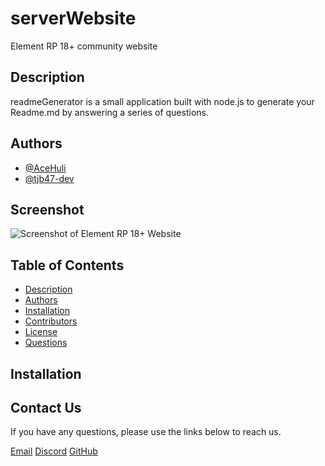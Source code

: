 # serverWebsite
Element RP 18+ community website

## Description

readmeGenerator is a small application built with node.js to generate your Readme.md by answering a series of questions.

## Authors

- [@AceHuli](https://github.com/AceHuli)
- [@tjb47-dev](https://github.com/tjb47-dev)

## Screenshot

![Screenshot of Element RP 18+ Website]()

## Table of Contents

- [Description](#description)
- [Authors](#authors)
- [Installation](#installation)
- [Contributors](#contributing)
- [License](#license)
- [Questions](#questions)

## Installation





## Contact Us

If you have any questions, please use the links below to reach us.

[Email](mailto:state.elementrp@gmail.com)
[Discord](https://discord.gg/elementrp18)
[GitHub](https://github.com/ElementalCodeFiveM)
